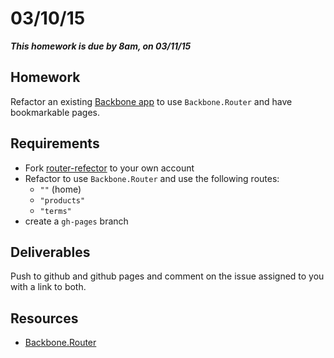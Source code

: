# 03/10/15

___This homework is due by 8am, on 03/11/15___


## Homework

Refactor an existing [Backbone app](https://github.com/tiy-tpa-js-q1-2015/router-refector) to use `Backbone.Router` and have bookmarkable pages.

## Requirements

* Fork [router-refector](https://github.com/tiy-tpa-js-q1-2015/router-refector) to your own account
* Refactor to use `Backbone.Router` and use the following routes:
  - `""` (home)
  - `"products"`
  - `"terms"`
* create a `gh-pages` branch

## Deliverables

Push to github and github pages and comment on the issue assigned to you with a link to both.

## Resources

* [Backbone.Router](http://backbonejs.org/#Router)
